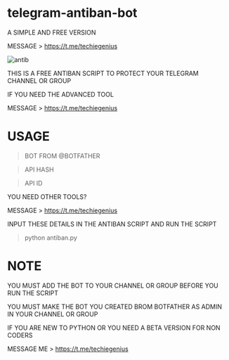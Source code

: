 # telegram-antiban-bot
A SIMPLE AND FREE VERSION

MESSAGE > https://t.me/techiegenius


![antib](https://user-images.githubusercontent.com/125784563/225214245-ff68b6cd-e9bc-4620-95af-530adfd564f1.png)


THIS IS A FREE ANTIBAN SCRIPT TO PROTECT YOUR TELEGRAM CHANNEL OR GROUP

IF YOU NEED THE ADVANCED TOOL

MESSAGE > https://t.me/techiegenius

# USAGE

> BOT FROM @BOTFATHER

> API HASH

> API ID


YOU NEED OTHER TOOLS?

MESSAGE > https://t.me/techiegenius


INPUT THESE DETAILS IN THE ANTIBAN SCRIPT AND RUN THE SCRIPT

> python antiban.py

# NOTE 
YOU MUST ADD THE BOT TO YOUR CHANNEL OR GROUP BEFORE YOU RUN THE SCRIPT

YOU MUST MAKE THE BOT YOU CREATED BROM BOTFATHER AS ADMIN IN YOUR CHANNEL OR GROUP

IF YOU ARE NEW TO PYTHON OR YOU NEED A BETA VERSION FOR NON CODERS

MESSAGE ME > https://t.me/techiegenius
